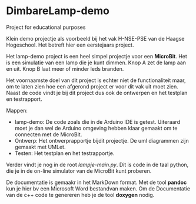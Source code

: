 # DimbareLamp-demo
Project for educational purposes

Klein demo projectje als voorbeeld bij het vak H-NSE-PSE van de Haagse Hogeschool. Het betreft hier een eerstejaars project.

Het lamp-demo project is een heel simpel projectje voor een **MicroBit**. Het is een simulatie van een lamp die je kunt dimmen. Knop A zet de lamp aan en uit. Knop B laat meer of minder leds branden.

Het voornaamste doel van dit project is echter niet de functionaliteit maar, om te laten zien hoe een afgerond project er voor dit vak uit moet zien. Naast de code vindt je bij dit project dus ook de ontwerpen en het testplan en testrapport.

Mappen:

- lamp-demo:  De code zoals die in de Arduino IDE is getest. Uiteraard moet je dan wel de Arduino omgeving hebben klaar gemaakt om te connecten met de MicroBit.
- Ontwerp: Het ontwerprapportje bijdit projectje. De uml diagrammen zijn gemaakt met UMLet.
- Testen: Het testplan en het testrapportje.

Verder vindt je nog in de root *lampje-main.py*. Dit is code in de taal python, die je in de on-line simulator van de MicroBit kunt proberen.

De documentatie is gemaakr in het MarkDown format. Met de tool **pandoc** kun je hier bv een Microsoft Word bestandvan maken. Om de Documentatie van de c++ code te genereren heb je de tool **doxygen** nodig. 
